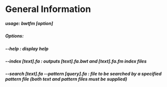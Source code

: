 # General Information
##### usage: bwtfm [option]
#####        Options:
#####        --help                                      :  display help
#####        --index  [text].fa                          :  outputs [text].fa.bwt and [text].fa.fm index files
#####        --search [text].fa --pattern [query].fa     :  file to be searched by a specified pattern file (both text and pattern files must be supplied)
